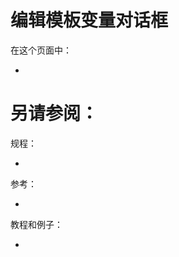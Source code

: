 # 编辑模板变量对话框


在这个页面中：

* [](#)


## <span id=''></span>




# 另请参阅：

规程：

* [](/)

参考：

* [](/)

教程和例子：

* [](/)